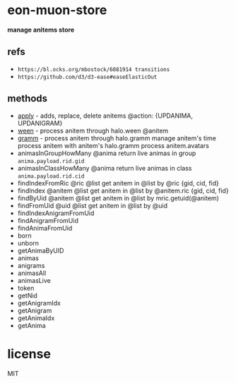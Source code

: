  
# eon-muon-store 
**manage anitems store** 
## refs 
* `https://bl.ocks.org/mbostock/6081914 transitions` 
* `https://github.com/d3/d3-ease#easeElasticOut` 
 
 
## methods 
* [apply](#apply) - adds, replace, delete anitems 
  @action: {UPDANIMA, UPDANIGRAM} 
* [ween](#ween) - process anitem through halo.ween 
  @anitem 
* [gramm](#gramm) - process anitem through halo.gramm 
  manage anitem's time 
  process anitem with anitem's halo.gramm 
  process anitem.avatars 
* animasInGroupHowMany 
  @anima 
  return live animas in group `anima.payload.rid.gid` 
* animasInClassHowMany 
  @anima 
  return live animas in class `anima.payload.rid.cid` 
* findIndexFromRic 
  @ric 
  @list 
  get anitem in @list by @ric {gid, cid, fid} 
* findIndex 
  @anitem 
  @list 
  get anitem in @list by @anitem.ric {gid, cid, fid} 
* findByUid 
  @anitem 
  @list 
  get anitem in @list by mric.getuid(@anitem) 
* findFromUid 
  @uid 
  @list 
  get anitem in @list by @uid 
* findIndexAnigramFromUid 
* findAnigramFromUid 
* findAnimaFromUid 
* born 
* unborn 
* getAnimaByUID 
* animas 
* anigrams 
* animasAll 
* animasLive 
* token 
* getNid 
* getAnigramIdx 
* getAnigram 
* getAnimaIdx 
* getAnima 
 
 
# license 
MIT